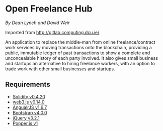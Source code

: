 # Open Freelance Hub
*By Dean Lynch and David Weir*

Imported from http://gitlab.computing.dcu.ie/

An application to replace the middle-man from online freelance/contract work services by moving transactions onto the blockchain, providing a public, immutable ledger of past transactions to show a complete and unconcealable history of each party involved. It also gives small business and startups an alternative to hiring freelance workers, with an option to trade work with other small businesses and startups.

## Requirements
* [Solidity v0.4.20](https://github.com/ethereum/solidity)
* [web3.js v0.14.0](https://github.com/ethereum/web3.js/)
* [AngualrJS v1.6.7](https://ajax.googleapis.com/ajax/libs/angularjs/1.6.7/angular.min.js)
* [Bootstrap v4.0.0](https://getbootstrap.com/)
* [jQuery v3.2.1](https://code.jquery.com/jquery-3.2.1.slim.min.js)
* [Popper.js v1](https://cdnjs.cloudflare.com/ajax/libs/popper.js/1.12.9/umd/popper.min.js)
